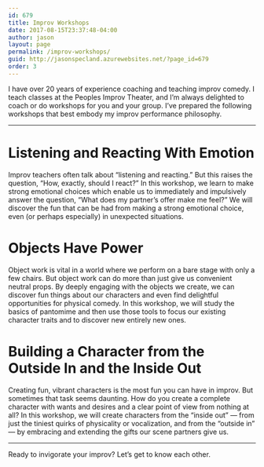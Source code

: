 ```yaml
---
id: 679
title: Improv Workshops
date: 2017-08-15T23:37:48-04:00
author: jason
layout: page
permalink: /improv-workshops/
guid: http://jasonspecland.azurewebsites.net/?page_id=679
order: 3
---
```

I have over 20 years of experience coaching and teaching improv comedy. I teach classes at the Peoples Improv Theater, and I&#8217;m always delighted to coach or do workshops for you and your group. I&#8217;ve prepared the following workshops that best embody my improv performance philosophy.  


***

# Listening and Reacting With Emotion

Improv teachers often talk about &#8220;listening and reacting.&#8221; But this raises the question, &#8220;How, exactly, should I react?&#8221; In this workshop, we learn to make strong emotional choices which enable us to immediately and impulsively answer the question, &#8220;What does my partner&#8217;s offer make me feel?&#8221; We will discover the fun that can be had from making a strong emotional choice, even (or perhaps especially) in unexpected situations.   

# Objects Have Power

Object work is vital in a world where we perform on a bare stage with only a few chairs. But object work can do more than just give us convenient neutral props. By deeply engaging with the objects we create, we can discover fun things about our characters and even find delightful opportunities for physical comedy. In this workshop, we will study the basics of pantomime and then use those tools to focus our existing character traits and to discover new entirely new ones.   

# Building a Character from the Outside In and the Inside Out

Creating fun, vibrant characters is the most fun you can have in improv. But sometimes that task seems daunting. How do you create a complete character with wants and desires and a clear point of view from nothing at all? In this workshop, we will create characters from the &#8220;inside out&#8221; &#8212; from just the tiniest quirks of physicality or vocalization, and from the &#8220;outside in&#8221; &#8212; by embracing and extending the gifts our scene partners give us.  

***

Ready to invigorate your improv? Let&#8217;s get to know each other.
